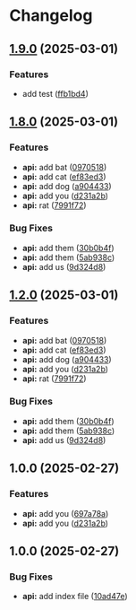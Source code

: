 # Changelog

## [1.9.0](https://github.com/halimonalexander/test-multirepo/compare/v1.8.0...v1.9.0) (2025-03-01)


### Features

* add test ([ffb1bd4](https://github.com/halimonalexander/test-multirepo/commit/ffb1bd4789c2c877062a9edb1c1d262dc2b1eb80))

## [1.8.0](https://github.com/halimonalexander/test-multirepo/compare/v1.7.0...v1.8.0) (2025-03-01)


### Features

* **api:** add bat ([0970518](https://github.com/halimonalexander/test-multirepo/commit/0970518a0de1ad25faae4407a6bfa7c0c764e9e5))
* **api:** add cat ([ef83ed3](https://github.com/halimonalexander/test-multirepo/commit/ef83ed386e0dfac0b62faa535c1fcad8af55cb04))
* **api:** add dog ([a904433](https://github.com/halimonalexander/test-multirepo/commit/a90443382c378a6c86e9a60109ac48877aa59bf9))
* **api:** add you ([d231a2b](https://github.com/halimonalexander/test-multirepo/commit/d231a2bba5605f32a0b84d3eeae79fa22eb8dd5b))
* **api:** rat ([7991f72](https://github.com/halimonalexander/test-multirepo/commit/7991f7220d73d78df56ebdc70aabbbefbe9c9bd1))


### Bug Fixes

* **api:** add them ([30b0b4f](https://github.com/halimonalexander/test-multirepo/commit/30b0b4f638f2b2af2020894ec48c26b705efb88b))
* **api:** add them ([5ab938c](https://github.com/halimonalexander/test-multirepo/commit/5ab938c4678da96120928197f2d0a8bb6f257184))
* **api:** add us ([9d324d8](https://github.com/halimonalexander/test-multirepo/commit/9d324d82e280990a36a55fa0fad9272a1e0cf15b))

## [1.2.0](https://github.com/halimonalexander/test-multirepo/compare/v1.1.0...v1.2.0) (2025-03-01)


### Features

* **api:** add bat ([0970518](https://github.com/halimonalexander/test-multirepo/commit/0970518a0de1ad25faae4407a6bfa7c0c764e9e5))
* **api:** add cat ([ef83ed3](https://github.com/halimonalexander/test-multirepo/commit/ef83ed386e0dfac0b62faa535c1fcad8af55cb04))
* **api:** add dog ([a904433](https://github.com/halimonalexander/test-multirepo/commit/a90443382c378a6c86e9a60109ac48877aa59bf9))
* **api:** add you ([d231a2b](https://github.com/halimonalexander/test-multirepo/commit/d231a2bba5605f32a0b84d3eeae79fa22eb8dd5b))
* **api:** rat ([7991f72](https://github.com/halimonalexander/test-multirepo/commit/7991f7220d73d78df56ebdc70aabbbefbe9c9bd1))


### Bug Fixes

* **api:** add them ([30b0b4f](https://github.com/halimonalexander/test-multirepo/commit/30b0b4f638f2b2af2020894ec48c26b705efb88b))
* **api:** add them ([5ab938c](https://github.com/halimonalexander/test-multirepo/commit/5ab938c4678da96120928197f2d0a8bb6f257184))
* **api:** add us ([9d324d8](https://github.com/halimonalexander/test-multirepo/commit/9d324d82e280990a36a55fa0fad9272a1e0cf15b))

## 1.0.0 (2025-02-27)


### Features

* **api:** add you ([697a78a](https://github.com/halimonalexander/test-multirepo/commit/697a78a332206b4166ae2be2352efd6718afdc07))
* **api:** add you ([d231a2b](https://github.com/halimonalexander/test-multirepo/commit/d231a2bba5605f32a0b84d3eeae79fa22eb8dd5b))

## 1.0.0 (2025-02-27)


### Bug Fixes

* **api:** add index file ([10ad47e](https://github.com/halimonalexander/test-multirepo/commit/10ad47e613b63b920c637d1f91cc1109d0333377))
